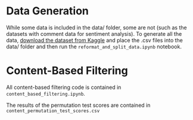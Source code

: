 # Data Generation
While some data is included in the data/ folder, some are not (such as the datasets with comment data for sentiment analysis).
To generate all the data, [download the dataset from Kaggle](https://www.kaggle.com/dahlia25/metacritic-video-game-comments) and
place the .csv files into the data/ folder and then run the `reformat_and_split_data.ipynb` notebook.

# Content-Based Filtering

All content-based filtering code is contained in `content_based_filtering.ipynb`. 

The results of the permutation test scores are contained in `content_permutation_test_scores.csv`

